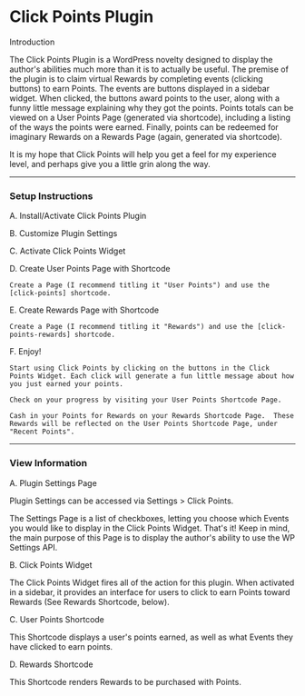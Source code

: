 # Click Points Plugin

Introduction

The Click Points Plugin is a WordPress novelty designed to display the author's abilities much more than it is to actually be useful.  The premise of the plugin is to claim virtual Rewards by completing events (clicking buttons) to earn Points.  The events are buttons displayed in a sidebar widget.  When clicked, the buttons award points to the user, along with a funny little message explaining why they got the points.  Points totals can be viewed on a User Points Page (generated via shortcode), including a listing of the ways the points were earned.  Finally, points can be redeemed for imaginary Rewards on a Rewards Page (again, generated via shortcode).  

It is my hope that Click Points will help you get a feel for my experience level, and perhaps give you a little grin along the way.

---

### Setup Instructions

A. Install/Activate Click Points Plugin

B. Customize Plugin Settings

C. Activate Click Points Widget

D. Create User Points Page with Shortcode

	Create a Page (I recommend titling it "User Points") and use the [click-points] shortcode.

E. Create Rewards Page with Shortcode

	Create a Page (I recommend titling it "Rewards") and use the [click-points-rewards] shortcode.

F. Enjoy!

	Start using Click Points by clicking on the buttons in the Click Points Widget. Each click will generate a fun little message about how you just earned your points.  

	Check on your progress by visiting your User Points Shortcode Page.

	Cash in your Points for Rewards on your Rewards Shortcode Page.  These Rewards will be reflected on the User Points Shortcode Page, under "Recent Points". 

---

### View Information

A.  Plugin Settings Page

Plugin Settings can be accessed via Settings > Click Points.

The Settings Page is a list of checkboxes, letting you choose which Events you would like to display in the Click Points Widget. That's it!  Keep in mind, the main purpose of this Page is to display the author's ability to use the WP Settings API.

B.  Click Points Widget

The Click Points Widget fires all of the action for this plugin.  When activated in a sidebar, it provides an interface for users to click to earn Points toward Rewards (See Rewards Shortcode, below).

C.  User Points Shortcode
	
This Shortcode displays a user's points earned, as well as what Events they have clicked to earn points.  

D.  Rewards Shortcode

This Shortcode renders Rewards to be purchased with Points.  





